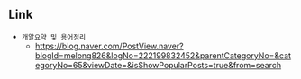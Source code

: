 ## Link
- `개알요약 및 용어정리`
    - <https://blog.naver.com/PostView.naver?blogId=melong826&logNo=222199832452&parentCategoryNo=&categoryNo=65&viewDate=&isShowPopularPosts=true&from=search>
